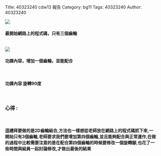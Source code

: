 Title: 40323240 cdw13 報告
Category: bg11
Tags: 40323240
Author: 40323240


<!-- PELICAN_END_SUMMARY -->
<img src="http://i.imgur.com/yqeOhP6.png">
</br>
<h4>最開始網路上的程式碼，只有三個齒輪</h4>
</br>
<img src="http://i.imgur.com/TDwTdON.png">
</br>
<h4>功課內容，增加一個齒輪，並能配合</h4>
</br>
<h4>功課內容 旋轉90度</h4>
</br>
<h3>心得 :</h3>
</br>
<h4>這禮拜要做的是2D齒輪結合,方法也一樣想從老師放在網路上的程式碼抓下來,一開始只有3個齒輪,老師要求我們要增加第四個齒輪,並且能夠配合與正常運作,在做的過程中比較需要注意的是在配合第四個齒輪的時候要修改一個旋轉腳,也花了一些時間與組員一起討論修改,才做出最後的結果</h4>